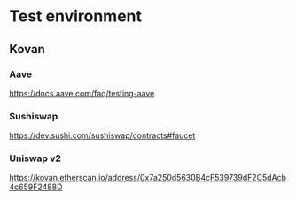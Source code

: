 

# Test environment

## Kovan 


### Aave

https://docs.aave.com/faq/testing-aave

### Sushiswap 

https://dev.sushi.com/sushiswap/contracts#faucet

### Uniswap v2

https://kovan.etherscan.io/address/0x7a250d5630B4cF539739dF2C5dAcb4c659F2488D
